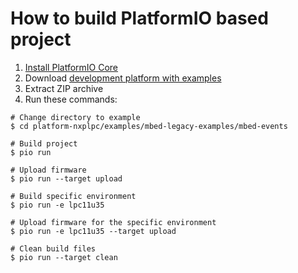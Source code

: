 How to build PlatformIO based project
=====================================

1. [Install PlatformIO Core](http://docs.platformio.org/page/core.html)
2. Download [development platform with examples](https://github.com/platformio/platform-nxplpc/archive/develop.zip)
3. Extract ZIP archive
4. Run these commands:

```shell
# Change directory to example
$ cd platform-nxplpc/examples/mbed-legacy-examples/mbed-events

# Build project
$ pio run

# Upload firmware
$ pio run --target upload

# Build specific environment
$ pio run -e lpc11u35

# Upload firmware for the specific environment
$ pio run -e lpc11u35 --target upload

# Clean build files
$ pio run --target clean
```
